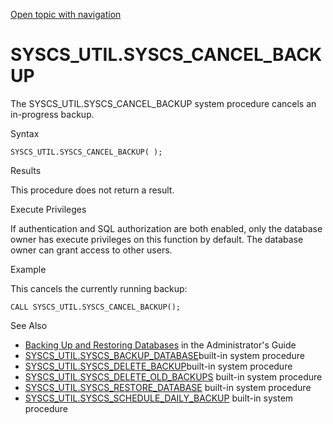 [Open topic with navigation](../../../index.html#Shared/SQLReference/BuiltInSysProcs/CancelBackup.html)

[]()SYSCS\_UTIL.SYSCS\_CANCEL\_BACKUP
=====================================

The SYSCS\_UTIL.SYSCS\_CANCEL\_BACKUP system procedure cancels an in-progress backup.

Syntax

``` FcnSyntax
SYSCS_UTIL.SYSCS_CANCEL_BACKUP( ); 
```

Results

This procedure does not return a result.

Execute Privileges

If authentication and SQL authorization are both enabled, only the database owner has execute privileges on this function by default. The database owner can grant access to other users.

Example

This cancels the currently running backup:

``` Example
CALL SYSCS_UTIL.SYSCS_CANCEL_BACKUP(); 
```

See Also

-   [<span class="ItalicFont">Backing Up and Restoring Databases</span>](../../../OnPremise/Administrators/BackupAndRestore.html) in the <span class="ItalicFont">Administrator's Guide</span>
-   [<span class="CodeFont">SYSCS\_UTIL.SYSCS\_BACKUP\_DATABASE</span>](BackupDatabase.html)built-in system procedure
-   [<span class="CodeFont">SYSCS\_UTIL.SYSCS\_DELETE\_BACKUP</span>](DeleteBackup.html)built-in system procedure
-   [<span class="CodeFont">SYSCS\_UTIL.SYSCS\_DELETE\_OLD\_BACKUPS</span>](DeleteOldBackups.html) built-in system procedure
-   [<span class="CodeFont">SYSCS\_UTIL.SYSCS\_RESTORE\_DATABASE</span>](RestoreDatabase.html) built-in system procedure
-   [<span class="CodeFont">SYSCS\_UTIL.SYSCS\_SCHEDULE\_DAILY\_BACKUP</span>](ScheduleDailyBackup.html) built-in system procedure

 



